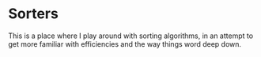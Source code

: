 # Sorters

This is a place where I play around with sorting algorithms, in an attempt to get more familiar with efficiencies and the way things word deep down.